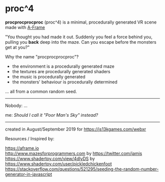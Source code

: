 # proc^4

**procprocprocproc** (proc^4) is a minimal, procedurally generated VR scene made with [A-Frame](https://aframe.io)

"You thought you had made it out. Suddenly you feel a force behind you, pulling you **back** deep into the maze. Can you escape before the monsters get at you?"

Why the name "procprocprocproc"?

* the environment is a procedurally generated maze
* the textures are procedurally generated shaders  
* the music is procedurally generated
* the monsters' behaviour is procedurally determined

... all from a common random seed.

****
Nobody: ...

me: *Should I call it "Poor Man's Sky" instead?*
****

created in August/September 2019 for https://js13kgames.com/webxr

Resources / Inspired by:

https://aframe.io<br>
http://www.mazesforprogrammers.com by https://twitter.com/jamis<br>
https://www.shadertoy.com/view/4dlyDS by https://www.shadertoy.com/user/pickledchickenfoot<br>
https://stackoverflow.com/questions/521295/seeding-the-random-number-generator-in-javascript<br>
